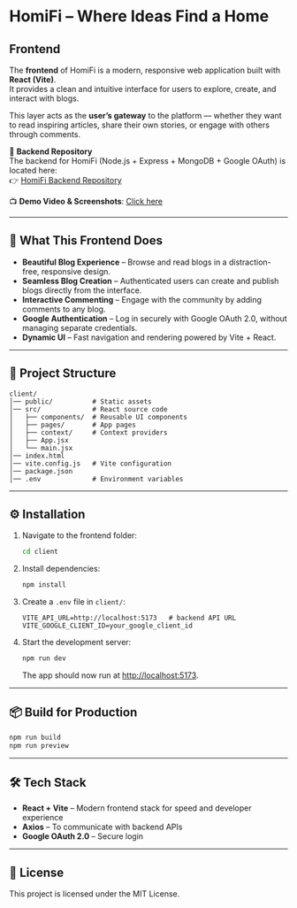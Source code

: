 # HomiFi – Where Ideas Find a Home

## Frontend  
The **frontend** of HomiFi is a modern, responsive web application built with **React (Vite)**.  
It provides a clean and intuitive interface for users to explore, create, and interact with blogs.  

This layer acts as the **user’s gateway** to the platform — whether they want to read inspiring articles, share their own stories, or engage with others through comments.  

🔗 **Backend Repository**  
The backend for HomiFi (Node.js + Express + MongoDB + Google OAuth) is located here:  
👉 [HomiFi Backend Repository](https://github.com/Harmandeeep2312/HomiFi-Backend.git)

📺 **Demo Video & Screenshots**: [Click here](https://drive.google.com/drive/folders/14IBuUbnINqiBrYk3FFAm7wlgXlkgT14v?usp=sharing)

---

## 🌟 What This Frontend Does
- **Beautiful Blog Experience** – Browse and read blogs in a distraction-free, responsive design.  
- **Seamless Blog Creation** – Authenticated users can create and publish blogs directly from the interface.  
- **Interactive Commenting** – Engage with the community by adding comments to any blog.  
- **Google Authentication** – Log in securely with Google OAuth 2.0, without managing separate credentials.  
- **Dynamic UI** – Fast navigation and rendering powered by Vite + React.  

---

## 📂 Project Structure
```
client/
│── public/          # Static assets
│── src/             # React source code
│   ├── components/  # Reusable UI components
│   ├── pages/       # App pages
│   ├── context/     # Context providers
│   ├── App.jsx
│   └── main.jsx
│── index.html
│── vite.config.js   # Vite configuration
│── package.json
│── .env             # Environment variables
```

---

## ⚙️ Installation

1. Navigate to the frontend folder:
   ```bash
   cd client
   ```

2. Install dependencies:
   ```bash
   npm install
   ```

3. Create a `.env` file in `client/`:
   ```env
   VITE_API_URL=http://localhost:5173   # backend API URL
   VITE_GOOGLE_CLIENT_ID=your_google_client_id
   ```

4. Start the development server:
   ```bash
   npm run dev
   ```
   The app should now run at [http://localhost:5173](http://localhost:5173).

---

## 📦 Build for Production
```bash
npm run build
npm run preview
```

---

## 🛠 Tech Stack
- **React + Vite** – Modern frontend stack for speed and developer experience  
- **Axios** – To communicate with backend APIs  
- **Google OAuth 2.0** – Secure login  

---

## 📜 License
This project is licensed under the MIT License.
